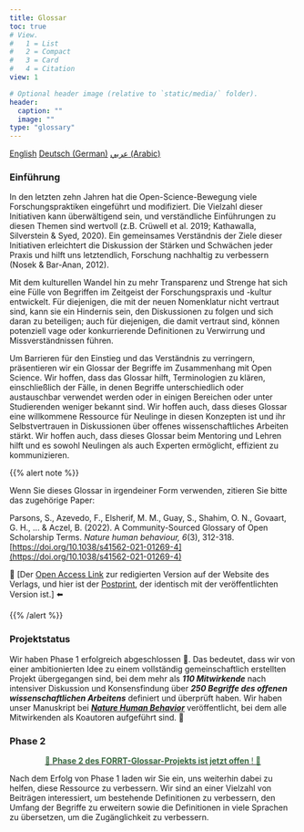 ```yaml
---
title: Glossar
toc: true
# View.
#   1 = List
#   2 = Compact
#   3 = Card
#   4 = Citation
view: 1

# Optional header image (relative to `static/media/` folder).
header:
  caption: ""
  image: ""
type: "glossary"
---
```


<div class="btn-group flex-wrap text-center"><a href="/glossary/english" class="btn btn-primary py-2 m-1 btn-lg active" style="line-height:1;border-radius:6px">English</a>
<a href="/glossary/german" class="btn btn-primary py-2 m-1 btn-lg" style="line-height:1;border-radius:6px">Deutsch (German)</a>
<a href="/glossary/arabic" class="btn btn-primary py-2 m-1 btn-lg" style="line-height:1;border-radius:6px"> عربي (Arabic)</a></div>

### Einführung

In den letzten zehn Jahren hat die Open-Science-Bewegung viele Forschungspraktiken eingeführt und modifiziert. Die Vielzahl dieser Initiativen kann überwältigend sein, und verständliche Einführungen zu diesen Themen sind wertvoll (z.B. Crüwell et al. 2019; Kathawalla, Silverstein & Syed, 2020). Ein gemeinsames Verständnis der Ziele dieser Initiativen erleichtert die Diskussion der Stärken und Schwächen jeder Praxis und hilft uns letztendlich, Forschung nachhaltig zu verbessern (Nosek & Bar-Anan, 2012).

Mit dem kulturellen Wandel hin zu mehr Transparenz und Strenge hat sich eine Fülle von Begriffen im Zeitgeist der Forschungspraxis und -kultur entwickelt. Für diejenigen, die mit der neuen Nomenklatur nicht vertraut sind, kann sie ein Hindernis sein, den Diskussionen zu folgen und sich daran zu beteiligen; auch für diejenigen, die damit vertraut sind, können potenziell vage oder konkurrierende Definitionen zu Verwirrung und Missverständnissen führen.

Um Barrieren für den Einstieg und das Verständnis zu verringern, präsentieren wir ein Glossar der Begriffe im Zusammenhang mit Open Science. Wir hoffen, dass das Glossar hilft, Terminologien zu klären, einschließlich der Fälle, in denen Begriffe unterschiedlich oder austauschbar verwendet werden oder in einigen Bereichen oder unter Studierenden weniger bekannt sind. Wir hoffen auch, dass dieses Glossar eine willkommene Ressource für Neulinge in diesen Konzepten ist und ihr Selbstvertrauen in Diskussionen über offenes wissenschaftliches Arbeiten stärkt. Wir hoffen auch, dass dieses Glossar beim Mentoring und Lehren hilft und es sowohl Neulingen als auch Experten ermöglicht, effizient zu kommunizieren.

{{% alert note %}}

Wenn Sie dieses Glossar in irgendeiner Form verwenden, zitieren Sie bitte das zugehörige Paper:

  Parsons, S., Azevedo, F., Elsherif, M. M., Guay, S., Shahim, O. N., Govaart, G. H., ... & Aczel, B. (2022). A Community-Sourced Glossary of Open Scholarship Terms. *Nature human behaviour, 6*(3), 312-318. [https://doi.org/10.1038/s41562-021-01269-4](https://doi.org/10.1038/s41562-021-01269-4)

👀 [Der [Open Access Link](https://rdcu.be/cHsqM) zur redigierten Version auf der Website des Verlags, und hier ist der [Postprint](https://doi.org/10.31222/osf.io/kdqcw), der identisch mit der veröffentlichten Version ist.] ⬅️

{{% /alert %}}

### Projektstatus

Wir haben Phase 1 erfolgreich abgeschlossen 🎉. Das bedeutet, dass wir von einer ambitionierten Idee zu einem vollständig gemeinschaftlich erstellten Projekt übergegangen sind, bei dem mehr als ***110 Mitwirkende*** nach intensiver Diskussion und Konsensfindung über ***250 Begriffe des offenen wissenschaftlichen Arbeitens*** definiert und überprüft haben. Wir haben unser Manuskript bei [***Nature Human Behavior***](https://doi.org/10.1038/s41562-021-01269-4) veröffentlicht, bei dem alle Mitwirkenden als Koautoren aufgeführt sind. 🥳

### Phase 2

[ <center> <p style="color:#38673F"> 🚨 <strong> Phase 2 des FORRT-Glossar-Projekts ist jetzt offen </strong>! 🚨 </p>  </center>](https://docs.google.com/document/d/1BKzztg7srUeC_2Yn0b7cMbxp_vYMDlOnEYpxg_S2hWs/)

Nach dem Erfolg von Phase 1 laden wir Sie ein, uns weiterhin dabei zu helfen, diese Ressource zu verbessern. Wir sind an einer Vielzahl von Beiträgen interessiert, um bestehende Definitionen zu verbessern, den Umfang der Begriffe zu erweitern sowie die Definitionen in viele Sprachen zu übersetzen, um die Zugänglichkeit zu verbessern.

